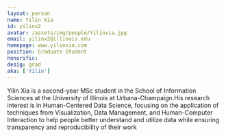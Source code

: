 ```yaml
---
layout: person
name: Yilin Xia
id: yilinx2
avatar: /assets/img/people/Yilinxia.jpg
email: yilinx2@illinois.edu
homepage: www.yilinxia.com
position: Graduate Student
honorific: 
desig: grad 
aka: ['Yilin']
---
```


Yilin Xia is a second-year MSc student in the School of Information Sciences at the University of Illinois at Urbana-Champaign.His research interest is in Human-Centered Data Science, focusing on the application of techniques from Visualization, Data Management, and Human-Computer Interaction to help people better understand and utilize data while ensuring transparency and reproducibility of their work
  
